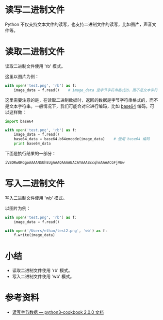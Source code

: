 # 读写二进制文件

Python 不仅支持文本文件的读写，也支持二进制文件的读写，比如图片，声音文件等。

# 读取二进制文件

读取二进制文件使用 'rb' 模式。

这里以图片为例：

```python
with open('test.png', 'rb') as f:
    image_data = f.read()    # image_data 是字节字符串格式的，而不是文本字符串
```

这里需要注意的是，在读取二进制数据时，返回的数据是字节字符串格式的，而不是文本字符串。一般情况下，我们可能会对它进行编码，比如 [base64](https://en.wikipedia.org/wiki/Base64) 编码，可以这样做：

```python
import base64

with open('test.png', 'rb') as f:
    image_data = f.read()
    base64_data = base64.b64encode(image_data)    # 使用 base64 编码
    print base64_data
```

下面是执行结果的一部分：

```python
iVBORw0KGgoAAAANSUhEUgAAAQAAAAEACAYAAABccqhmAAAACGFjVEw
```

# 写入二进制文件

写入二进制文件使用 'wb' 模式。

以图片为例：

```python
with open('test.png', 'rb') as f:
    image_data = f.read()

with open('/Users/ethan/test2.png', 'wb') as f:
    f.write(image_data)
```


# 小结

- 读取二进制文件使用 'rb' 模式。
- 写入二进制文件使用 'wb' 模式。

# 参考资料

- [读写字节数据 — python3-cookbook 2.0.0 文档](http://python3-cookbook.readthedocs.io/zh_CN/latest/c05/p04_read_write_binary_data.html)


